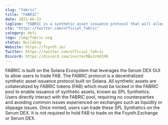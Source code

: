 ```yaml
---
slug: "fabric"
title: "FABRIC"
date: 2021-06-22
logline: "FABRIC is a synthetic asset issuance protocol that will allow users to gain exposure to a variety of asset classes otherwise unavailable on the Solana network."
cta: "https://twitter.com/official_fabric"
category: defi
logo: /img/fabric.svg
status: Building
Website: https://fsynth.io/
Twitter: https://twitter.com/official_fabric
Discord: https://discord.com/invite/RBxJrKd3X6
---
```


FABRIC is built on the Solana Ecosystem that leverages the Serum DEX GUI to allow users to trade FAB.
The FABRIC protocol is a decentralized synthetic asset issuance protocol built on Solana. All synthetic assets are collateralized by FABRIC tokens (FAB) which must be locked in the FABRIC pool to enable issuance of synthetic assets, known as SPL Synthetics. Users directly interact with the FABRIC pool, requiring no counterparties and avoiding common issues experienced on exchanges such as liquidity or slippage issues. Once minted, users can trade these SPL Synthetics on the Serum DEX. It is not required to hold FAB to trade on the Fsynth.Exchange or Serum DEX.
